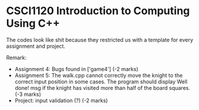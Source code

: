 # CSCI1120 Introduction to Computing Using C++

The codes look like shit because they restricted us with a template for every assignment and project. <br/>

Remark: <br/>
 - Assignment 4: Bugs found in ['game4'] (-2 marks)
 - Assignment 5: The walk.cpp cannot correctly move the knight to the correct input position in some cases. The program should display Well done! msg if the knight has visited more than half of the board squares. (-3 marks)
 - Project: input validation (?) (-2 marks)
